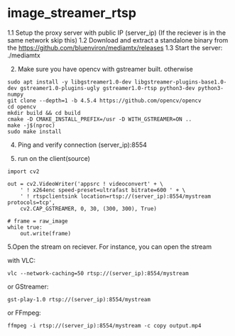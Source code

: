 # image_streamer_rtsp

1.1 Setup the proxy server with public IP (server_ip) (If the reciever is in the same network skip this)
1.2 Download and extract a standalone binary from the https://github.com/bluenviron/mediamtx/releases
1.3 Start the server: ./mediamtx

2. Make sure you have opencv with gstreamer built. otherwise
```
sudo apt install -y libgstreamer1.0-dev libgstreamer-plugins-base1.0-dev gstreamer1.0-plugins-ugly gstreamer1.0-rtsp python3-dev python3-numpy
git clone --depth=1 -b 4.5.4 https://github.com/opencv/opencv
cd opencv
mkdir build && cd build
cmake -D CMAKE_INSTALL_PREFIX=/usr -D WITH_GSTREAMER=ON ..
make -j$(nproc)
sudo make install
```
4. Ping and verify connection (server_ip):8554

5. run on the client(source)
```
import cv2

out = cv2.VideoWriter('appsrc ! videoconvert' + \
    ' ! x264enc speed-preset=ultrafast bitrate=600 ' + \
    ' ! rtspclientsink location=rtsp://(server_ip):8554/mystream protocols=tcp',
    cv2.CAP_GSTREAMER, 0, 30, (300, 300), True)
    
# frame = raw_image
while true:
	out.write(frame)
```
5.Open the stream on reciever. For instance, you can open the stream 

with VLC:

```vlc --network-caching=50 rtsp://(server_ip):8554/mystream```

or GStreamer:

```gst-play-1.0 rtsp://(server_ip):8554/mystream```

or FFmpeg:

```ffmpeg -i rtsp://(server_ip):8554/mystream -c copy output.mp4```
